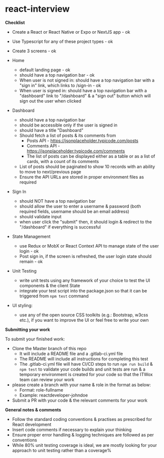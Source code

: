 # react-interview

**Checklist**

- Create a React or React Native or Expo or NextJS app - ok
- Use Typescript for any of these project types - ok
- Create 3 screens - ok



- Home 
    - default landing page - ok 
    - should have a top navigation bar - ok
    - When user is not signed in: should have a top navigation bar with a "sign in" link, which links to /sign-in - ok
    - When user is signed in: should have a top navigation bar with a "dashboard" link to "/dashboard" & a "sign out" button which will sign out the user when clicked


- Dashboard
    - should have a top navigation bar
    - should be accessible only if the user is signed in
    - should have a title "Dashboard"
    - Should fetch a list of posts & its comments from
        - Posts API - https://jsonplaceholder.typicode.com/posts
        - Comments API - https://jsonplaceholder.typicode.com/comments 
        - The list of posts can be displayed either as a table or as a list of cards, with a count of its comments
    - List of posts should be paginated to show 10 records with an ability to move to next/previous page
    - Ensure the API URLs are stored in proper environment files as required




- Sign In
    - should NOT have a top navigation bar
    - should allow the user to enter a username & password (both required fields, username should be an email address)
    - should validate input
    - when user click the "submit" then, it should login & redirect to the "/dashboard" if everything is successful



- State Management
    - use Redux or MobX or React Context API to manage state of the user login - ok
    - Post sign in, if the screen is refreshed, the user login state should remain - ok



- Unit Testing
    - write unit tests using any framework of your choice to test the UI components & the client State
    - integrate your test script into the package.json so that it can be triggered from `npm test` command



- UI styling:
    - use any of the open source CSS toolkits (e.g.: Bootstrap, w3css etc.), if you want to improve the UI or feel free to write your own




**Submitting your work**

To submit your finished work:
- Clone the Master branch of this repo
    - It will include a README file and a .gitlab-ci.yml file
    - The README will include all instructions for completing this test
    - The .gitlab-ci.yml file will have CI/CD steps to run `npm run build` & `npm test` to validate your code builds and unit tests are run & a temporary environment is created for your code so that the ITWox team can review your work
- please create a branch with your name & role in the format as below:
    - Format: role-fullname
    - Example: reactdeveloper-johndoe
- Submit a PR with your code & the relevant comments for your work

**General notes & comments**

- Follow the standard coding conventions & practises as prescribed for React development
- Insert code comments if necessary to explain your thinking
- Ensure proper error handling & logging techniques are followed as per conventions
- While 80% unit testing coverage is ideal, we are mostly looking for your approach to unit testing rather than a coverage%
